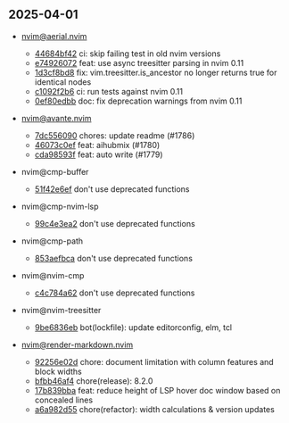 ## 2025-04-01

* nvim@aerial.nvim
  - [44684bf42](https://github.com/stevearc/aerial.nvim/commit/44684bf429dc40e97a6d00ffa09043ac3f692186) ci: skip failing test in old nvim versions
  - [e74926072](https://github.com/stevearc/aerial.nvim/commit/e749260729085f7c9250f073f1a71ba5650b4380) feat: use async treesitter parsing in nvim 0.11
  - [1d3cf8bd8](https://github.com/stevearc/aerial.nvim/commit/1d3cf8bd8c321b70a9f61e7872c2fca8890fd151) fix: vim.treesitter.is_ancestor no longer returns true for identical nodes
  - [c1092f2b6](https://github.com/stevearc/aerial.nvim/commit/c1092f2b6e96599521684af4591bedbac5656219) ci: run tests against nvim 0.11
  - [0ef80edbb](https://github.com/stevearc/aerial.nvim/commit/0ef80edbbbfc55cef3752af87215f4a5a6d77fc0) doc: fix deprecation warnings from nvim 0.11

* nvim@avante.nvim
  - [7dc556090](https://github.com/yetone/avante.nvim/commit/7dc5560909ebf5dc5a12eb9260045328032d6793) chores: update readme (#1786)
  - [46073c0ef](https://github.com/yetone/avante.nvim/commit/46073c0efd96b5cf83697ef7e43e2189380f713f) feat: aihubmix (#1780)
  - [cda98593f](https://github.com/yetone/avante.nvim/commit/cda98593f96bd25534e88ec9862636d69c442263) feat: auto write (#1779)

* nvim@cmp-buffer
  - [51f42e6ef](https://github.com/hrsh7th/cmp-buffer/commit/51f42e6ef64e6ec6601f640731a94c524f165d7c) don't use deprecated functions

* nvim@cmp-nvim-lsp
  - [99c4e3ea2](https://github.com/hrsh7th/cmp-nvim-lsp/commit/99c4e3ea26262dbe457d8fd57b1136ede6157531) don't use deprecated functions

* nvim@cmp-path
  - [853aefbca](https://github.com/hrsh7th/cmp-path/commit/853aefbca4edd58d21a6b4171a4f76a85ae01666) don't use deprecated functions

* nvim@nvim-cmp
  - [c4c784a62](https://github.com/hrsh7th/nvim-cmp/commit/c4c784a6214f1906229c4477812a4a0fe90342ca) don't use deprecated functions

* nvim@nvim-treesitter
  - [9be6836eb](https://github.com/nvim-treesitter/nvim-treesitter/commit/9be6836ebeb88a536055bf1ce0961eef68da4bc6) bot(lockfile): update editorconfig, elm, tcl

* nvim@render-markdown.nvim
  - [92256e02d](https://github.com/MeanderingProgrammer/render-markdown.nvim/commit/92256e02db70c474f97fc461b6b6bc4aff7a499a) chore: document limitation with column features and block widths
  - [bfbb46af4](https://github.com/MeanderingProgrammer/render-markdown.nvim/commit/bfbb46af43c95115a06419ef290e16e2fa2a1941) chore(release): 8.2.0
  - [17b839bba](https://github.com/MeanderingProgrammer/render-markdown.nvim/commit/17b839bba4c5c0c791fec0f7015c7d0e4eac30b8) feat: reduce height of LSP hover doc window based on concealed lines
  - [a6a982d55](https://github.com/MeanderingProgrammer/render-markdown.nvim/commit/a6a982d55cc61772a569e33da35780d0e136a7df) chore(refactor): width calculations & version updates